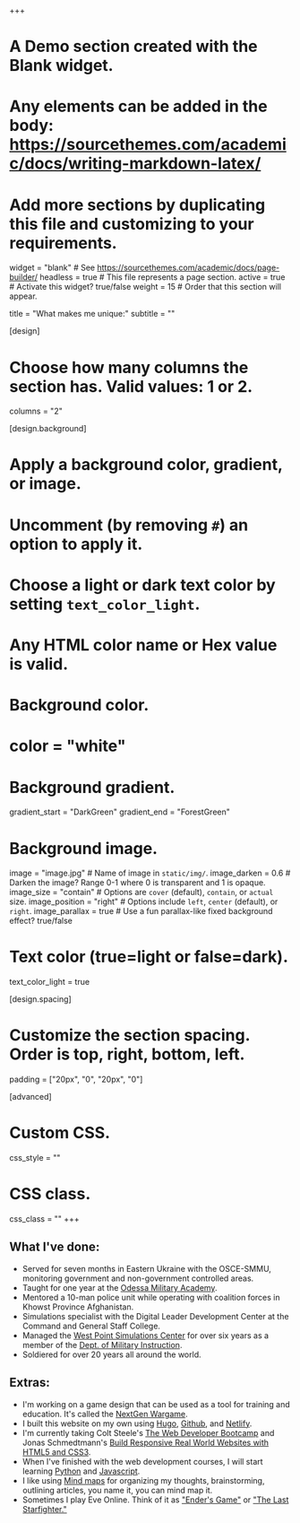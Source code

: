 +++
# A Demo section created with the Blank widget.
# Any elements can be added in the body: https://sourcethemes.com/academic/docs/writing-markdown-latex/
# Add more sections by duplicating this file and customizing to your requirements.

widget = "blank"  # See https://sourcethemes.com/academic/docs/page-builder/
headless = true  # This file represents a page section.
active = true  # Activate this widget? true/false
weight = 15  # Order that this section will appear.

title = "What makes me unique:"
subtitle = ""

[design]
  # Choose how many columns the section has. Valid values: 1 or 2.
  columns = "2"

[design.background]
  # Apply a background color, gradient, or image.
  #   Uncomment (by removing `#`) an option to apply it.
  #   Choose a light or dark text color by setting `text_color_light`.
  #   Any HTML color name or Hex value is valid.

  # Background color.
 # color = "white"
  
  # Background gradient.
  gradient_start = "DarkGreen"
 gradient_end = "ForestGreen"
  
  # Background image.
  image = "image.jpg"  # Name of image in `static/img/`.
  image_darken = 0.6  # Darken the image? Range 0-1 where 0 is transparent and 1 is opaque.
  image_size = "contain"  #  Options are `cover` (default), `contain`, or `actual` size.
  image_position = "right"  # Options include `left`, `center` (default), or `right`.
  image_parallax = true  # Use a fun parallax-like fixed background effect? true/false
  
  # Text color (true=light or false=dark).
  text_color_light = true

[design.spacing]
  # Customize the section spacing. Order is top, right, bottom, left.
  padding = ["20px", "0", "20px", "0"]

[advanced]
 # Custom CSS. 
 css_style = ""
 
 # CSS class.
 css_class = ""
+++
## What I've done:
- Served for seven months in Eastern Ukraine with the OSCE-SMMU, monitoring government and non-government controlled areas.
- Taught for one year at the [Odessa Military Academy](https://en.wikipedia.org/wiki/Odessa_Military_Academy).
- Mentored a 10-man police unit while operating with coalition forces in Khowst Province Afghanistan.
- Simulations specialist with the Digital Leader Development Center at the Command and General Staff College.
- Managed the [West Point Simulations Center](https://www.westpoint.edu/military/department-of-military-instruction/simulation-center) for over six years as a member of the [Dept. of Military Instruction](https://www.westpoint.edu/military/department-of-military-instruction).
- Soldiered for over 20 years all around the world.

## Extras:
- I'm working on a game design that can be used as a tool for training and education. It's called the [NextGen Wargame](https://www.nextgenwargame.com/).
- I built this website on my own using [Hugo](https://gohugo.io/), [Github](https://github.com/), and [Netlify](https://www.netlify.com/).
- I'm currently taking Colt Steele's [The Web Developer Bootcamp](https://www.udemy.com/course/the-web-developer-bootcamp/) and Jonas Schmedtmann's [Build Responsive Real World Websites with HTML5 and CSS3](https://www.udemy.com/course/design-and-develop-a-killer-website-with-html5-and-css3/).
- When I've finished with the web development courses, I will start learning [Python](https://www.python.org/doc/essays/blurb/) and [Javascript](https://developer.mozilla.org/en-US/docs/Learn/JavaScript/First_steps/What_is_JavaScript).
- I like using [Mind maps](https://www.mindmapping.com/mind-map.php) for organizing my thoughts, brainstorming, outlining articles, you name it, you can mind map it.
- Sometimes I play Eve Online. Think of it as ["Ender's Game"](https://en.wikipedia.org/wiki/Ender%27s_Game) or ["The Last Starfighter."](https://en.wikipedia.org/wiki/The_Last_Starfighter)